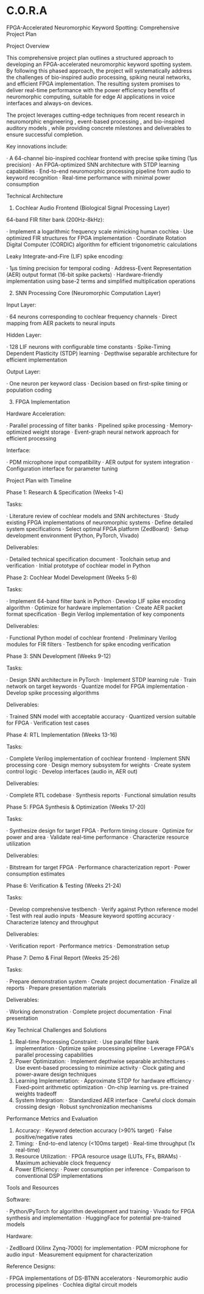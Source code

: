 # C.O.R.A

FPGA-Accelerated Neuromorphic Keyword Spotting: Comprehensive Project Plan

Project Overview

This comprehensive project plan outlines a structured approach to developing an FPGA-accelerated neuromorphic keyword spotting system. By following this phased approach, the project will systematically address the challenges of bio-inspired audio processing, spiking neural networks, and efficient FPGA implementation. The resulting system promises to deliver real-time performance with the power efficiency benefits of neuromorphic computing, suitable for edge AI applications in voice interfaces and always-on devices.

The project leverages cutting-edge techniques from recent research in neuromorphic engineering , event-based processing , and bio-inspired auditory models , while providing concrete milestones and deliverables to ensure successful completion.

Key innovations include:

· A 64-channel bio-inspired cochlear frontend with precise spike timing (1μs precision)
· An FPGA-optimized SNN architecture with STDP learning capabilities
· End-to-end neuromorphic processing pipeline from audio to keyword recognition
· Real-time performance with minimal power consumption

Technical Architecture

1. Cochlear Audio Frontend (Biological Signal Processing Layer)

64-band FIR filter bank (200Hz-8kHz):

· Implement a logarithmic frequency scale mimicking human cochlea
· Use optimized FIR structures for FPGA implementation 
· Coordinate Rotation Digital Computer (CORDIC) algorithm for efficient trigonometric calculations 

Leaky Integrate-and-Fire (LIF) spike encoding:

· 1μs timing precision for temporal coding
· Address-Event Representation (AER) output format (16-bit spike packets)
· Hardware-friendly implementation using base-2 terms and simplified multiplication operations 

2. SNN Processing Core (Neuromorphic Computation Layer)

Input Layer:

· 64 neurons corresponding to cochlear frequency channels
· Direct mapping from AER packets to neural inputs

Hidden Layer:

· 128 LIF neurons with configurable time constants
· Spike-Timing Dependent Plasticity (STDP) learning
· Depthwise separable architecture for efficient implementation 

Output Layer:

· One neuron per keyword class
· Decision based on first-spike timing or population coding 

3. FPGA Implementation

Hardware Acceleration:

· Parallel processing of filter banks
· Pipelined spike processing
· Memory-optimized weight storage 
· Event-graph neural network approach for efficient processing 

Interface:

· PDM microphone input compatibility 
· AER output for system integration
· Configuration interface for parameter tuning

Project Plan with Timeline

Phase 1: Research & Specification (Weeks 1-4)

Tasks:

· Literature review of cochlear models and SNN architectures 
· Study existing FPGA implementations of neuromorphic systems 
· Define detailed system specifications
· Select optimal FPGA platform (ZedBoard)
· Setup development environment (Python, PyTorch, Vivado)

Deliverables:

· Detailed technical specification document
· Toolchain setup and verification
· Initial prototype of cochlear model in Python

Phase 2: Cochlear Model Development (Weeks 5-8)

Tasks:

· Implement 64-band filter bank in Python
· Develop LIF spike encoding algorithm
· Optimize for hardware implementation
· Create AER packet format specification
· Begin Verilog implementation of key components

Deliverables:

· Functional Python model of cochlear frontend
· Preliminary Verilog modules for FIR filters
· Testbench for spike encoding verification

Phase 3: SNN Development (Weeks 9-12)

Tasks:

· Design SNN architecture in PyTorch
· Implement STDP learning rule
· Train network on target keywords
· Quantize model for FPGA implementation
· Develop spike processing algorithms

Deliverables:

· Trained SNN model with acceptable accuracy
· Quantized version suitable for FPGA
· Verification test cases

Phase 4: RTL Implementation (Weeks 13-16)

Tasks:

· Complete Verilog implementation of cochlear frontend
· Implement SNN processing core
· Design memory subsystem for weights
· Create system control logic
· Develop interfaces (audio in, AER out)

Deliverables:

· Complete RTL codebase
· Synthesis reports
· Functional simulation results

Phase 5: FPGA Synthesis & Optimization (Weeks 17-20)

Tasks:

· Synthesize design for target FPGA
· Perform timing closure
· Optimize for power and area
· Validate real-time performance
· Characterize resource utilization

Deliverables:

· Bitstream for target FPGA
· Performance characterization report
· Power consumption estimates

Phase 6: Verification & Testing (Weeks 21-24)

Tasks:

· Develop comprehensive testbench
· Verify against Python reference model
· Test with real audio inputs
· Measure keyword spotting accuracy
· Characterize latency and throughput

Deliverables:

· Verification report
· Performance metrics
· Demonstration setup

Phase 7: Demo & Final Report (Weeks 25-26)

Tasks:

· Prepare demonstration system
· Create project documentation
· Finalize all reports
· Prepare presentation materials

Deliverables:

· Working demonstration
· Complete project documentation
· Final presentation

Key Technical Challenges and Solutions

1. Real-time Processing Constraint:
   · Use parallel filter bank implementation 
   · Optimize spike processing pipeline 
   · Leverage FPGA's parallel processing capabilities 
2. Power Optimization:
   · Implement depthwise separable architectures 
   · Use event-based processing to minimize activity 
   · Clock gating and power-aware design techniques
3. Learning Implementation:
   · Approximate STDP for hardware efficiency 
   · Fixed-point arithmetic optimization
   · On-chip learning vs. pre-trained weights tradeoff
4. System Integration:
   · Standardized AER interface 
   · Careful clock domain crossing design
   · Robust synchronization mechanisms

Performance Metrics and Evaluation

1. Accuracy:
   · Keyword detection accuracy (>90% target) 
   · False positive/negative rates
2. Timing:
   · End-to-end latency (<100ms target)
   · Real-time throughput (1x real-time)
3. Resource Utilization:
   · FPGA resource usage (LUTs, FFs, BRAMs)
   · Maximum achievable clock frequency
4. Power Efficiency:
   · Power consumption per inference
   · Comparison to conventional DSP implementations

Tools and Resources

Software:

· Python/PyTorch for algorithm development and training
· Vivado for FPGA synthesis and implementation
· HuggingFace for potential pre-trained models

Hardware:

· ZedBoard (Xilinx Zynq-7000) for implementation
· PDM microphone for audio input 
· Measurement equipment for characterization

Reference Designs:

· FPGA implementations of DS-BTNN accelerators 
· Neuromorphic audio processing pipelines 
· Cochlea digital circuit models 
